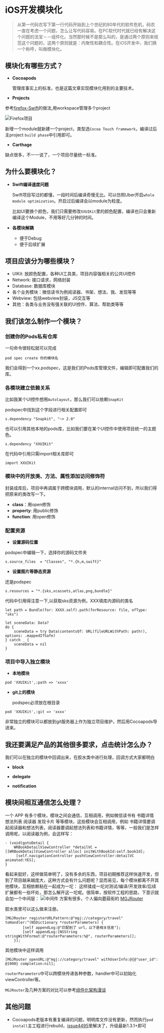 # iOS开发模块化
> 从第一代码农写下第一行代码开始到上个世纪的80年代的软件危机，码农一直在考虑一个问题，怎么让写代码容易。在PC软代时代就已经有解决这个问题的法宝－－组件化。当然那时候不是那么叫的，是通过两个原则来规范这个问题的，这两个原则就是：内聚性和耦合性。在iOS开发中，我们换一个称呼，叫做模块化。

## 模块化有哪些方式？
- **Cocoapods**

  管理库事实上的标准，也是这篇文章实现模块化用到的主要技术。

- **Projects**

参考[firefox-Swift](https://github.com/mozilla-mobile/firefox-ios)的做法,用workspace管理多个project

![Firefox项目](http://chuantu.biz/t6/58/1506058186x3728889954.png)

新增一个module就新建一个project，类型选`Cocoa Touch framework`，编译过后主project `build phase`中引用即可。

- **Carthage**

缺点很多，不一一说了，一个项目尽量统一标准。

## 为什么要模块化？
- **Swift编译速度问题**

  Swift项目写过的都懂，一段时间后编译奇慢无比。可以仿照Uber开启`whole module optimization`。开启过后编译会以module为粒度。

  比如UI要换个颜色，我们只需要修改`XXUIKit`里的颜色配置，编译也只会重新编译这个Module，不用等好几分钟的时间。

- **各模块解耦**
  - 便于Debug
  - 便于后续扩展

## 项目应该分为哪些模块？
- UIKit: 放颜色配置，各种UI工具类，项目内容强相关的公共UI控件
- Network: 接口请求，网络封装
- Database: 数据库模块
- 各个业务模块：微信读书为例阅读器、书架、想法、我、发现等等
- Webview: 包括webview封装，JS交互等
- 其他：各类与业务没有强关联的UI控件、算法、帮助类等等

## 我们该怎么制作一个模块？

### 创建你的Pods私有仓库

  一句命令很轻松就可以完成
```
pod spec create 你的模块名
```
我们会得到一个xx.podspec，这是我们的Pods库管理文件，编辑即可配置我们的库。

### 各模块建立依赖关系

比如我某个UI控件想用`Autolayout`，那么我们可以依赖`SnapKit`

  podspec中找到这个字段进行相关配置即可
```
s.dependency "Snapkit", "~> 2.0"
```
也可以引用其他本地的pods库，比如我们要在某个UI控件中使用项目统一的主题色。
```
s.dependency "XXUIKit"
```
在代码中引用只需import相关库即可
```
import XXUIKit
```
### 模块中的开放类、方法、属性添加访问修饰符
封装成库后，项目中再调属于跨模块调用，默认的internal访问不到，所以我们得把原来的类改写一下。
- **class**：用open修饰
- **property**: 用public修饰
- **function**: 用open修饰

### 配置资源
- **设置源码位置**

podspec中编辑一下，选择你的源码文件夹
```
s.source_files  = "Classes", "*.{h,m,swift}"
```
- **设置图片等静态资源**

还是podspec
```
s.resources = "*.{sks,xcassets,atlas,png,bundle}"
```
代码中引用得注意一下,以获取sks资源为例，XXX填库内源码的类名
```
let path = Bundle(for: XXXX.self).path(forResource: file, ofType: "sks")
        
let sceneData: Data?
do {
    sceneData = try Data(contentsOf: URL(fileURLWithPath: path!), options: .mappedIfSafe)
} catch _ {
    sceneData = nil
}
```

### 项目中导入独立模块
- **本地模块**
```
pod 'XXUIKit',:path => 'xxxx'
```
- **git上的模块**

  podspec必须放在根目录
```
pod 'XXUIKit',:git => 'xxxx'
```
非常独立的模块可以都放到git服务器上作为独立项目维护，然后用Cocoapods导进来。

## 我还要满足产品的其他很多要求，点击统计怎么办？

我们可以在独立的模块中回调出来，在胶水类中进行处理，回调方式大家都明白
- **block**

- **delegate**

- **notification**

## 模块间相互通信怎么处理？

一个 APP 有多个模块，模块之间会通信，互相调用，例如微信读书有 书籍详情 想法列表 阅读器 发现卡片 等等模块，这些模块会互相调用，例如 书籍详情要调起阅读器和想法列表，阅读器要调起想法列表和书籍详情，等等，一般我们是怎样调用呢，以阅读器为例，会这样写：
```
- (void)gotoDetail {
    WRBookDetailViewController *detailVC = [[WRBookDetailViewController alloc] initWithBookId:self.bookId];
     [self.navigationController pushViewController:detailVC animated:YES];
}
```
看起来挺好，这样做简单明了，没有多余的东西，项目初期推荐这样快速开发，但到了项目越来越庞大，这种方式会有什么问题呢？显而易见，每个模块都离不开其他模块，互相依赖粘在一起成为一坨：
这样揉成一坨对测试/编译/开发效率/后续扩展都有一些坏处，那怎么解开这一坨呢。很简单，按软件工程的思路，下意识就会加一个中间层：
![中间件](http://blog.cnbang.net/wp-content/uploads/2016/03/component2-1024x597.png )
方案有很多，个人偏向蘑菇街的 [MGJRouter](https://github.com/meili/MGJRouter)

胶水类里可以这么做来注册。

```
[MGJRouter registerURLPattern:@"mgj://category/travel" toHandler:^(NSDictionary *routerParameters) {
        [self appendLog:@"匹配到了 url，以下是相关信息"];
​        [self appendLog:[NSString stringWithFormat:@"routerParameters:%@", routerParameters]];
​    }];
```
其他模块中这样调用
```
[MGJRouter openURL:@"mgj://category/travel" withUserInfo:@{@"user_id": @1900} completion:nil];
```
`routerParameters`中可以跨模块传递各种参数，handler中可以初始化viewController等。

`MGJRouter`及几种方案的对比可以参考[组件化架构漫谈](https://juejin.im/entry/57ee1efe2e958a00554132bb)

## 其他问题

- Cocoapods老版本有重复编译的问题，明明库文件没有更新，然而执行`pod install`主工程进行rebuild，[issue4495](https://github.com/CocoaPods/CocoaPods/issues/4495)里解决了，升级最新1.3.1+即可

  ​

